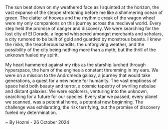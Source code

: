 
The sun beat down on my weathered face as I squinted at the horizon, the vast expanse of the steppe stretching before me like a shimmering ocean of green. The clatter of hooves and the rhythmic creak of the wagon wheel were my only companions on this journey across the medieval world. Every step held the promise of danger and discovery. We were searching for the lost city of El Dorado, a legend whispered amongst merchants and scholars, a city rumored to be built of gold and guarded by monstrous beasts. I knew the risks, the treacherous bandits, the unforgiving weather, and the possibility of the city being nothing more than a myth, but the thrill of the unknown fueled my spirit.

My heart hammered against my ribs as the starship lurched through hyperspace, the hum of the engines a constant thrumming in my ears. We were on a mission to the Andromeda galaxy, a journey that would take generations, a quest for a new home for humanity. The vast emptiness of space held both beauty and terror, a cosmic tapestry of swirling nebulae and distant galaxies. We were explorers, venturing into the unknown, searching for a future for our species. Every star we passed, every planet we scanned, was a potential home, a potential new beginning. The challenge was exhilarating, the risk terrifying, but the promise of discovery fueled my determination. 

~ By Hozmi - 26 October 2024
